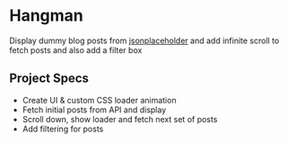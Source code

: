 # Hangman

Display dummy blog posts from [jsonplaceholder](https://jsonplaceholder.typicode.com) and add infinite scroll to fetch posts and also add a filter box

## Project Specs

- Create UI & custom CSS loader animation
- Fetch initial posts from API and display
- Scroll down, show loader and fetch next set of posts
- Add filtering for posts